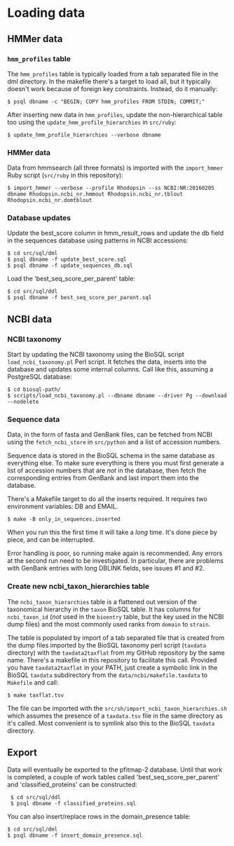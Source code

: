 # Loading data

## HMMer data

### `hmm_profiles` table

The `hmm_profiles` table is typically loaded from a tab separated file in the dml
directory.  In the makefile there's a target to load all, but it typically
doesn't work because of foreign key constraints. Instead, do it manually:

```
$ psql dbname -c "BEGIN; COPY hmm_profiles FROM STDIN; COMMIT;"
```

After inserting new data in `hmm_profiles`, update the non-hierarchical table too
using the `update_hmm_profile_hierarchies` in `src/ruby`:

```
$ update_hmm_profile_hierarchies --verbose dbname
```

### HMMer data

Data from hmmsearch (all three formats) is imported with the `import_hmmer` 
Ruby script (`src/ruby` in this repository):

```
$ import_hmmer --verbose --profile Rhodopsin --ss NCBI:NR:20160205 dbname Rhodopsin.ncbi_nr.hmmout Rhodopsin.ncbi_nr.tblout Rhodopsin.ncbi_nr.domtblout
```

### Database updates

Update the best_score column in hmm_result_rows and update
the db field in the sequences database using patterns in
NCBI accessions:

```
$ cd src/sql/dml
$ psql dbname -f update_best_score.sql
$ psql dbname -f update_sequences_db.sql
```

Load the 'best_seq_score_per_parent' table:

```
$ cd src/sql/ddl
$ psql dbname -f best_seq_score_per_parent.sql
```

## NCBI data

### NCBI taxonomy

Start by updating the NCBI taxonomy using the BioSQL script `load_ncbi_taxonomy.pl` 
Perl script. It fetches the data, inserts into the database and updates some internal
columns. Call like this, assuming a PostgreSQL database:

```
$ cd biosql-path/
$ scripts/load_ncbi_taxonomy.pl --dbname dbname --driver Pg --download --nodelete
```

### Sequence data

Data, in the form of fasta and GenBank files, can be fetched from NCBI using
the `fetch_ncbi_store` in `src/python` and a list of accession numbers.

Sequence data is stored in the BioSQL schema in the same database as everything 
else. To make sure everything is there you must first generate a list of accession
numbers that are *not* in the database, then fetch the corresponding entries from
GenBank and last import them into the database.

There's a Makefile target to do all the inserts required. It requires
two environment variables: DB and EMAIL.

```
$ make -B only_in_sequences.inserted
```

When you run this the first time it will take a *long* time. It's done
piece by piece, and can be interrupted.

Error handling is poor, so running make again is recommended. Any errors at
the second run need to be investigated. In particular, there are problems with
GenBank entries with long DBLINK fields, see issues #1 and #2.

### Create new ncbi_taxon_hierarchies table

The `ncbi_taxon_hierarchies` table is a flattened out version of the taxonomical
hierarchy in the `taxon` BioSQL table. It has columns for `ncbi_taxon_id` (*not*
used in the `bioentry` table, but the key used in the NCBI dump files) and the 
most commonly used ranks from `domain` to `strain`.

The table is populated by import of a tab separated file that is created from the
dump files imported by the BioSQL taxonomy perl script (`taxdata` directory) with 
the `taxdata2taxflat` from my GitHub repository by the same name. There's a makefile
in this repository to facilitate this call. Provided you have `taxdata2taxflat`
in your PATH, just create a symbolic link in the BioSQL `taxdata` subdirectory from
the `data/ncbi/makefile.taxdata` to `Makefile` and call:

```
$ make taxflat.tsv
```

The file can be imported with the `src/sh/import_ncbi_taxon_hierarchies.sh` which
assumes the presence of a `taxdata.tsv` file in the same directory as it's called.
Most convenient is to symlink also this to the BioSQL `taxdata` directory.

## Export

Data will eventually be exported to the pfitmap-2 database. Until that work is 
completed, a couple of work tables called 'best_seq_score_per_parent' and 'classified_proteins' can be constructed:

```
 $ cd src/sql/ddl
 $ psql dbname -f classified_proteins.sql
 ```

You can also insert/replace rows in the domain_presence table:

```
$ cd src/sql/dml
$ psql dbname -f insert_domain_presence.sql
```
